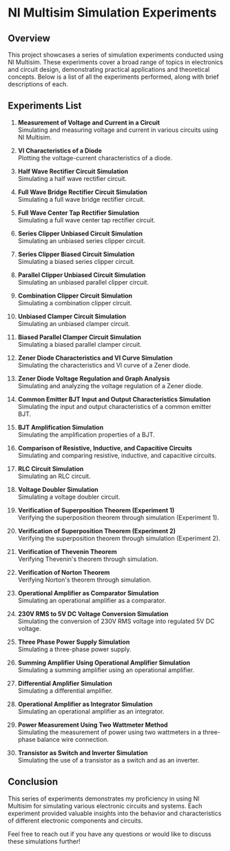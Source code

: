 


# NI Multisim Simulation Experiments

## Overview
This project showcases a series of simulation experiments conducted using NI Multisim. These experiments cover a broad range of topics in electronics and circuit design, demonstrating practical applications and theoretical concepts. Below is a list of all the experiments performed, along with brief descriptions of each.

## Experiments List

1. **Measurement of Voltage and Current in a Circuit**  
   Simulating and measuring voltage and current in various circuits using NI Multisim.

2. **VI Characteristics of a Diode**  
   Plotting the voltage-current characteristics of a diode.

3. **Half Wave Rectifier Circuit Simulation**  
   Simulating a half wave rectifier circuit.

4. **Full Wave Bridge Rectifier Circuit Simulation**  
   Simulating a full wave bridge rectifier circuit.

5. **Full Wave Center Tap Rectifier Simulation**  
   Simulating a full wave center tap rectifier circuit.

6. **Series Clipper Unbiased Circuit Simulation**  
   Simulating an unbiased series clipper circuit.

7. **Series Clipper Biased Circuit Simulation**  
   Simulating a biased series clipper circuit.

8. **Parallel Clipper Unbiased Circuit Simulation**  
   Simulating an unbiased parallel clipper circuit.

9. **Combination Clipper Circuit Simulation**  
   Simulating a combination clipper circuit.

10. **Unbiased Clamper Circuit Simulation**  
    Simulating an unbiased clamper circuit.

11. **Biased Parallel Clamper Circuit Simulation**  
    Simulating a biased parallel clamper circuit.

12. **Zener Diode Characteristics and VI Curve Simulation**  
    Simulating the characteristics and VI curve of a Zener diode.

13. **Zener Diode Voltage Regulation and Graph Analysis**  
    Simulating and analyzing the voltage regulation of a Zener diode.

14. **Common Emitter BJT Input and Output Characteristics Simulation**  
    Simulating the input and output characteristics of a common emitter BJT.

15. **BJT Amplification Simulation**  
    Simulating the amplification properties of a BJT.

16. **Comparison of Resistive, Inductive, and Capacitive Circuits**  
    Simulating and comparing resistive, inductive, and capacitive circuits.

17. **RLC Circuit Simulation**  
    Simulating an RLC circuit.

18. **Voltage Doubler Simulation**  
    Simulating a voltage doubler circuit.

19. **Verification of Superposition Theorem (Experiment 1)**  
    Verifying the superposition theorem through simulation (Experiment 1).

20. **Verification of Superposition Theorem (Experiment 2)**  
    Verifying the superposition theorem through simulation (Experiment 2).

21. **Verification of Thevenin Theorem**  
    Verifying Thevenin's theorem through simulation.

22. **Verification of Norton Theorem**  
    Verifying Norton's theorem through simulation.

23. **Operational Amplifier as Comparator Simulation**  
    Simulating an operational amplifier as a comparator.

24. **230V RMS to 5V DC Voltage Conversion Simulation**  
    Simulating the conversion of 230V RMS voltage into regulated 5V DC voltage.

25. **Three Phase Power Supply Simulation**  
    Simulating a three-phase power supply.

26. **Summing Amplifier Using Operational Amplifier Simulation**  
    Simulating a summing amplifier using an operational amplifier.

27. **Differential Amplifier Simulation**  
    Simulating a differential amplifier.

28. **Operational Amplifier as Integrator Simulation**  
    Simulating an operational amplifier as an integrator.

29. **Power Measurement Using Two Wattmeter Method**  
    Simulating the measurement of power using two wattmeters in a three-phase balance wire connection.

30. **Transistor as Switch and Inverter Simulation**  
    Simulating the use of a transistor as a switch and as an inverter.

## Conclusion
This series of experiments demonstrates my proficiency in using NI Multisim for simulating various electronic circuits and systems. Each experiment provided valuable insights into the behavior and characteristics of different electronic components and circuits.

Feel free to reach out if you have any questions or would like to discuss these simulations further!



